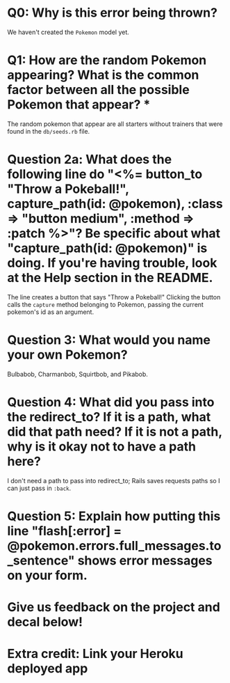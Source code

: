 # Q0: Why is this error being thrown?
We haven't created the `Pokemon` model yet.

# Q1: How are the random Pokemon appearing? What is the common factor between all the possible Pokemon that appear? *
The random pokemon that appear are all starters without trainers that were
found in the `db/seeds.rb` file.

# Question 2a: What does the following line do "<%= button_to "Throw a Pokeball!", capture_path(id: @pokemon), :class => "button medium", :method => :patch %>"? Be specific about what "capture_path(id: @pokemon)" is doing. If you're having trouble, look at the Help section in the README.
The line creates a button that says "Throw a Pokeball!" Clicking the button
calls the `capture` method belonging to Pokemon, passing the current pokemon's
id as an argument.

# Question 3: What would you name your own Pokemon?
Bulbabob, Charmanbob, Squirtbob, and Pikabob.

# Question 4: What did you pass into the redirect_to? If it is a path, what did that path need? If it is not a path, why is it okay not to have a path here?
I don't need a path to pass into redirect_to; Rails saves requests paths so I
can just pass in `:back`.

# Question 5: Explain how putting this line "flash[:error] = @pokemon.errors.full_messages.to_sentence" shows error messages on your form.

# Give us feedback on the project and decal below!

# Extra credit: Link your Heroku deployed app
